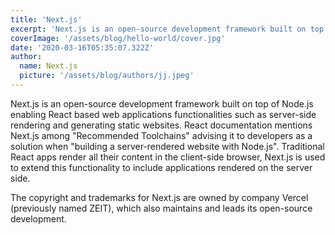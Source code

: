 ```yaml
---
title: 'Next.js'
excerpt: 'Next.js is an open-source development framework built on top of Node.js enabling React based web applications functionalities such as server-side rendering and generating static websites.'
coverImage: '/assets/blog/hello-world/cover.jpg'
date: '2020-03-16T05:35:07.322Z'
author:
  name: Next.js
  picture: '/assets/blog/authors/jj.jpeg'
---
```


Next.js is an open-source development framework built on top of Node.js enabling React based web applications functionalities such as server-side rendering and generating static websites. React documentation mentions Next.js among "Recommended Toolchains" advising it to developers as a solution when "building a server-rendered website with Node.js". Traditional React apps render all their content in the client-side browser, Next.js is used to extend this functionality to include applications rendered on the server side.

The copyright and trademarks for Next.js are owned by company Vercel (previously named ZEIT), which also maintains and leads its open-source development.